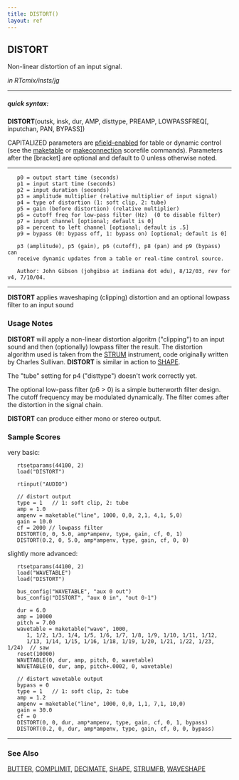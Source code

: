 ```yaml
---
title: DISTORT()
layout: ref
---
```


## DISTORT

Non-linear distortion of an input signal.

*in RTcmix/insts/jg*  
  

-----

##### quick syntax:

**DISTORT**(outsk, insk, dur, AMP, disttype, PREAMP, LOWPASSFREQ\[,
inputchan, PAN, BYPASS\])

CAPITALIZED parameters are [pfield-enabled](pfield-enabled.html) for
table or dynamic control (see the
[maketable](../scorefile/maketable.html) or
[makeconnection](../scorefile/makeconnection.html) scorefile
commands). Parameters after the \[bracket\] are optional and default to
0 unless otherwise noted.

-----

  

``` 
   p0 = output start time (seconds)
   p1 = input start time (seconds)
   p2 = input duration (seconds)
   p3 = amplitude multiplier (relative multiplier of input signal)
   p4 = type of distortion (1: soft clip, 2: tube)
   p5 = gain (before distortion) (relative multiplier)
   p6 = cutoff freq for low-pass filter (Hz)  (0 to disable filter)
   p7 = input channel [optional; default is 0]
   p8 = percent to left channel [optional; default is .5]
   p9 = bypass (0: bypass off, 1: bypass on) [optional; default is 0]

   p3 (amplitude), p5 (gain), p6 (cutoff), p8 (pan) and p9 (bypass) can
   receive dynamic updates from a table or real-time control source.

   Author: John Gibson (johgibso at indiana dot edu), 8/12/03, rev for v4, 7/10/04.
```

  

-----

  
**DISTORT** applies waveshaping (clipping) distortion and an optional
lowpass filter to an input sound

### Usage Notes

**DISTORT** will apply a non-linear distortion algoritm ("clipping") to
an input sound and then (optionally) lowpass filter the result. The
distortion algorithm used is taken from the [STRUM](STRUM.html)
instrument, code originally written by Charles Sullivan. **DISTORT** is
similar in action to [SHAPE](SHAPE.html).

The "tube" setting for p4 ("disttype") doesn't work correctly yet.

The optional low-pass filter (p6 \> 0) is a simple butterworth filter
design. The cutoff frequency may be modulated dynamically. The filter
comes after the distortion in the signal chain.

**DISTORT** can produce either mono or stereo output.

### Sample Scores

very basic:

``` 
   rtsetparams(44100, 2)
   load("DISTORT")

   rtinput("AUDIO")
   
   // distort output
   type = 1   // 1: soft clip, 2: tube
   amp = 1.0
   ampenv = maketable("line", 1000, 0,0, 2,1, 4,1, 5,0)
   gain = 10.0
   cf = 2000 // lowpass filter
   DISTORT(0, 0, 5.0, amp*ampenv, type, gain, cf, 0, 1)
   DISTORT(0.2, 0, 5.0, amp*ampenv, type, gain, cf, 0, 0)
```

  
  
slightly more advanced:

``` 
   rtsetparams(44100, 2)
   load("WAVETABLE")
   load("DISTORT")
   
   bus_config("WAVETABLE", "aux 0 out")
   bus_config("DISTORT", "aux 0 in", "out 0-1")
   
   dur = 6.0
   amp = 10000
   pitch = 7.00
   wavetable = maketable("wave", 1000, 
      1, 1/2, 1/3, 1/4, 1/5, 1/6, 1/7, 1/8, 1/9, 1/10, 1/11, 1/12,
      1/13, 1/14, 1/15, 1/16, 1/18, 1/19, 1/20, 1/21, 1/22, 1/23, 1/24)  // saw
   reset(10000) 
   WAVETABLE(0, dur, amp, pitch, 0, wavetable)
   WAVETABLE(0, dur, amp, pitch+.0002, 0, wavetable)
   
   // distort wavetable output
   bypass = 0
   type = 1   // 1: soft clip, 2: tube
   amp = 1.2
   ampenv = maketable("line", 1000, 0,0, 1,1, 7,1, 10,0)
   gain = 30.0
   cf = 0
   DISTORT(0, 0, dur, amp*ampenv, type, gain, cf, 0, 1, bypass)
   DISTORT(0.2, 0, dur, amp*ampenv, type, gain, cf, 0, 0, bypass)
```

  

-----

### See Also

[BUTTER](BUTTER.html), [COMPLIMIT](COMPLIMIT.html),
[DECIMATE](DECIMATE.html), [SHAPE](SHAPE.html), [STRUMFB](STRUMFB.html),
[WAVESHAPE](WAVESHAPE.html)
